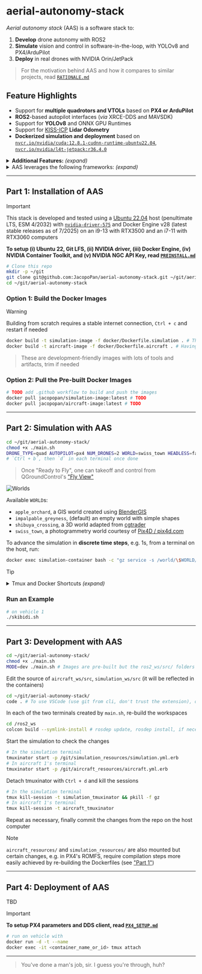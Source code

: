 # aerial-autonomy-stack

*Aerial autonomy stack* (AAS) is a software stack to:

1. **Develop** drone autonomy with ROS2
2. **Simulate** vision and control in software-in-the-loop, with YOLOv8 and PX4/ArduPilot
3. **Deploy** in real drones with NVIDIA Orin/JetPack

> For the motivation behind AAS and how it compares to similar projects, read [`RATIONALE.md`](/docs/RATIONALE.md)

## Feature Highlights

- Support for **multiple quadrotors and VTOLs** based on **PX4 or ArduPilot**
- **ROS2**-based autopilot interfaces (*via* XRCE-DDS and MAVSDK)
- Support for **YOLOv8** and ONNX GPU Runtimes
- Support for [KISS-ICP](https://github.com/PRBonn/kiss-icp) **Lidar Odometry**
- **Dockerized simulation and deployment** based on [`nvcr.io/nvidia/cuda:12.8.1-cudnn-runtime-ubuntu22.04`](https://catalog.ngc.nvidia.com/orgs/nvidia/containers/cuda/tags), [`nvcr.io/nvidia/l4t-jetpack:r36.4.0`](https://catalog.ngc.nvidia.com/orgs/nvidia/containers/l4t-jetpack/tags)

<details>
<summary><b>Additional Features:</b> <i>(expand)</i></summary>

> - 3D worlds for [PX4](https://docs.px4.io/main/en/simulation/#sitl-simulation-environment)/[ArduPilot](https://ardupilot.org/dev/docs/sitl-simulator-software-in-the-loop.html#sitl-architecture) **software-in-the-loop (SITL) simulation**
> - Support for [PX4 Offboard](https://docs.px4.io/main/en/flight_modes/offboard.html) mode in CTBR (`VehicleRatesSetpoint`) for agile, GNSS-denied flight 
> - Steppable simulation interface for reinforcement learning 
> - [Zenoh](https://github.com/eclipse-zenoh/zenoh-plugin-ros2dds) ground-to-drone ROS2 bridge and serial inter-drone communication for real-world deployment 

</details>

<details>
<summary>AAS leverages the following frameworks: <i>(expand)</i></summary>

> [*ROS2 Humble*](https://docs.ros.org/en/rolling/Releases.html) (LTS, EOL 5/2027), [*Gazebo Sim Harmonic*](https://gazebosim.org/docs/latest/releases/) (LTS, EOL 9/2028), [*PX4 1.15*](https://github.com/PX4/PX4-Autopilot/releases) interfaced *via* [XRCE-DDS](https://github.com/eProsima/Micro-XRCE-DDS/releases), [*ArduPilot 4.6*](https://github.com/ArduPilot/ardupilot/releases) interfaced *via* [MAVSDK](https://github.com/mavlink/mavsdk/releases), [*YOLOv8*](https://github.com/ultralytics/ultralytics/releases) on [*ONNX Runtime 1.22*](https://onnxruntime.ai/getting-started) (latest stable releases as of 6/2025), [*L4T 36* (Ubuntu 22-based)/*JetPack 6*](https://developer.nvidia.com/embedded/jetpack-archive) (for deployment only, latest major release as of 6/2025)

</details>

<!-- [![Teaser](docs/assets/video.jpg)](https://www.youtube.com/watch?v=VIDEO_ID) -->

---

## Part 1: Installation of AAS

> [!IMPORTANT]
> This stack is developed and tested using a [Ubuntu 22.04](https://ubuntu.com/about/release-cycle) host (penultimate LTS, ESM 4/2032) with [`nvidia-driver-575`](https://developer.nvidia.com/datacenter-driver-archive) and Docker Engine v28 (latest stable releases as of 7/2025) on an i9-13 with RTX3500 and an i7-11 with RTX3060 computers
> 
> **To setup (i) Ubuntu 22, Git LFS, (ii) NVIDIA driver, (iii) Docker Engine, (iv) NVIDIA Container Toolkit, and (v) NVIDIA NGC API Key, read [`PREINSTALL.md`](/docs/PREINSTALL.md)**

```sh
# Clone this repo
mkdir -p ~/git
git clone git@github.com:JacopoPan/aerial-autonomy-stack.git ~/git/aerial-autonomy-stack
cd ~/git/aerial-autonomy-stack
```

### Option 1: Build the Docker Images

> [!WARNING]
> Building from scratch requires a stable internet connection, `Ctrl + c` and restart if needed 

```sh
docker build -t simulation-image -f docker/Dockerfile.simulation . # The first build takes ~15' and creates a 19GB image (6GB for ros-humble-desktop, 9GB for PX4 and ArduPilot SITL)
docker build -t aircraft-image -f docker/Dockerfile.aircraft . # Having built Dockerfile.simulation, the first build takes ~15' and creates a 17GB image (6GB for ros-humble-desktop, 7GB for YOLOv8, ONNX)
```

> These are development-friendly images with lots of tools and artifacts, trim if needed

### Option 2: Pull the Pre-built Docker Images

```sh
# TODO add .github workflow to build and push the images
docker pull jacopopan/simulation-image:latest # TODO
docker pull jacopopan/aircraft-image:latest # TODO
```

---

## Part 2: Simulation with AAS

```sh
cd ~/git/aerial-autonomy-stack/
chmod +x ./main.sh
DRONE_TYPE=quad AUTOPILOT=px4 NUM_DRONES=2 WORLD=swiss_town HEADLESS=false ./main.sh # Read main.sh for more options
# `Ctrl + b`, then `d` in each terminal once done
```

> Once "Ready to Fly", one can takeoff and control from QGroundControl's ["Fly View"](https://docs.qgroundcontrol.com/master/en/qgc-user-guide/fly_view/fly_view.html)<!--. E.g., for PX4 VTOL, takeoff -> change altitude -> transition to FW, then take manual control; for ArduPilot VTOL, change mode to FBW A -> arm -> throttle all the way up -> then change mode to Loiter -->

![Worlds](docs/assets/worlds.jpg)

Available `WORLD`s:
- `apple_orchard`, a GIS world created using [BlenderGIS](https://github.com/domlysz/BlenderGIS)
- `impalpable_greyness`, (default) an empty world with simple shapes
- `shibuya_crossing`, a 3D world adapted from [cgtrader](https://www.cgtrader.com/)
- `swiss_town`, a photogrammetry world courtesy of [Pix4D / pix4d.com](https://support.pix4d.com/hc/en-us/articles/360000235126)

To advance the simulation in **discrete time steps**, e.g. 1s, from a terminal on the host, run:

```sh
docker exec simulation-container bash -c "gz service -s /world/\$WORLD/control --reqtype gz.msgs.WorldControl --reptype gz.msgs.Boolean --req 'multi_step: 250, pause: true'" # Adjust multi_step based on the value of max_step_size in the world's .sdf 
```

> [!TIP]
> <details>
> <summary>Tmux and Docker Shortcuts <i>(expand)</i></summary>
> 
> - Move between Tmux windows with `Ctrl + b`, then `n`, `p`
> - Move between Tmux panes with `Ctrl + b`, then `arrow keys`
> - Enter copy mode to scroll back with `Ctrl + [`, then `arrow keys`, exit with `q`
> - Detach Tmux with `Ctrl + b`, then press `d`
> ```sh
> tmux list-sessions # List all sessions
> tmux attach-session -t [session_name] # Reattach a session
> tmux kill-session -t [session_name] # Kill a session
> tmux kill-server # Kill all sessions
> ```
> Docker hygiene:
> ```sh
> docker ps -a # List containers
> docker stop $(docker ps -q) # Stop all containers
> docker container prune # Remove all stopped containers
> 
> docker images # List images
> docker image prune # Remove untagged images
> docker rmi <image_name_or_id> # Remove a specific image
> ```
> 
> </details>

### Run an Example

```sh
# on vehicle 1
./skibidi.sh
```

---

## Part 3: Development with AAS

```sh
cd ~/git/aerial-autonomy-stack/
chmod +x ./main.sh
MODE=dev ./main.sh # Images are pre-built but the ros2_ws/src/ folders are mounted from the host
```

Edit the source of `aircraft_ws/src`, `simulation_ws/src` (it will be reflected in the containers)

```sh
cd ~/git/aerial-autonomy-stack/
code . # To use VSCode (use git from cli, don't trust the extension), or choose your editor
```

In each of the two terminals created by `main.sh`, re-build the workspaces

```sh
cd /ros2_ws
colcon build --symlink-install # rosdep update, rosdep install, if necessary
```

Start the simulation to check the changes

```sh
# In the simulation terminal
tmuxinator start -p /git/simulation_resources/simulation.yml.erb
# In aircraft 1's terminal
tmuxinator start -p /git/aircraft_resources/aircraft.yml.erb
```

Detach tmuxinator with `Ctrl + d` and kill the sessions

```sh
# In the simulation terminal
tmux kill-session -t simulation_tmuxinator && pkill -f gz
# In aircraft 1's terminal
tmux kill-session -t aircraft_tmuxinator
```

Repeat as necessary, finally commit the changes from the repo on the host computer

> [!NOTE]
> `aircraft_resources/` and `simulation_resources/` are also mounted but certain changes, e.g. in PX4's ROMFS, require compilation steps more easily achieved by re-building the Dockerfiles (see ["Part 1"](#option-1-build-the-docker-images))

---

## Part 4: Deployment of AAS

TBD

> [!IMPORTANT]
> **To setup PX4 parameters and DDS client, read [`PX4_SETUP.md`](/docs/PX4_SETUP.md)**

```sh
# run on vehicle with
docker run -d -t --name 
docker exec -it <container_name_or_id> tmux attach
```

---
> You've done a man's job, sir. I guess you're through, huh?

<!-- 



## TODOs

### Known Issues

- Revise orientation of the lidar and frame of the lidar odometry for VTOLs
- In yolo.py, cannot open GPU accelerated (nvh264dec) GStreamer pipeline with cv2.VideoCapture, might need to recompile OpenCV to have both CUDA and GStreamer support (or use python3-gi gir1.2-gst-plugins-base-1.0 gir1.2-gstreamer-1.0 and circumbent OpenCV)

### Testing

- Make sure that for all maps, all vehicles, a simple takeoff example works with up to 3 vehicles

### Model Resources

- ArduPilot SITL models: https://github.com/ArduPilot/SITL_Models



-->
